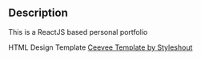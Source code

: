 
## Description
This is a ReactJS based personal portfolio




HTML Design Template
<a href="https://www.styleshout.com/free-templates/ceevee/">Ceevee Template by Styleshout</a>


